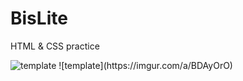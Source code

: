 # BisLite
 HTML &amp; CSS practice


<img src="https://imgur.com/a/BDAyOrO" alt="template">
![template](https://imgur.com/a/BDAyOrO)

